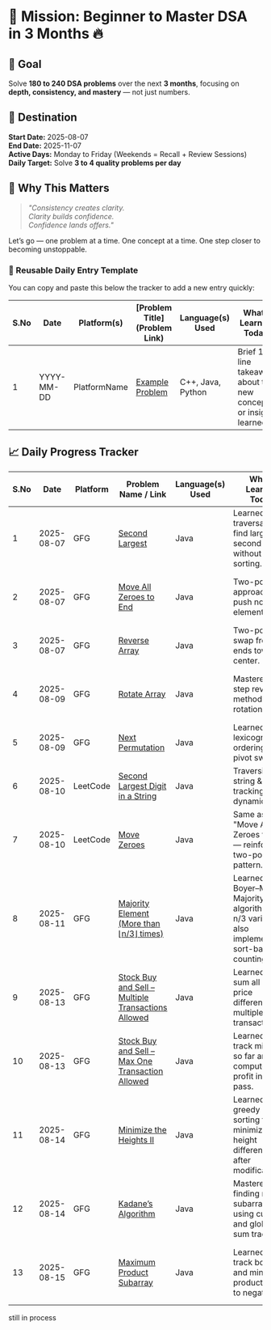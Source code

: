 # 🚀 Mission: Beginner to Master DSA in 3 Months 🔥

## 🎯 Goal
Solve **180 to 240 DSA problems** over the next **3 months**, focusing on **depth, consistency, and mastery** — not just numbers.

## 📌 Destination
**Start Date:** 2025-08-07  
**End Date:** 2025-11-07  
**Active Days:** Monday to Friday (Weekends = Recall + Review Sessions)  
**Daily Target:** Solve **3 to 4 quality problems per day**

## 🧠 Why This Matters
> _"Consistency creates clarity.  
Clarity builds confidence.  
Confidence lands offers."_

Let’s go — one problem at a time. One concept at a time. One step closer to becoming unstoppable.

### 🔁 Reusable Daily Entry Template


You can copy and paste this below the tracker to add a new entry quickly:

| S.No | Date       | Platform(s)  | [Problem Title](Problem Link)                                        | Language(s) Used | What I Learned Today                                                                     | Code Snippet / Notes                          | TC   | SC   | Why TC & SC                                            |
|-------|------------|--------------|----------------------------------------------------------------------|------------------|-----------------------------------------------------------------------------------------|-----------------------------------------------|-------|-------|--------------------------------------------------------|
| 1     | YYYY-MM-DD | PlatformName | [Example Problem](https://example.com)                              | C++, Java, Python | Brief 1–2 line takeaway about the new concept or insight learned                         | Key code snippet, pattern, or notable trick  | O(?)  | O(?)  | Explanation of time complexity (TC) and space complexity (SC) |


## 📈 Daily Progress Tracker

| S.No | Date       | Platform | Problem Name / Link | Language(s) Used | What I Learned Today | Code Snippet / Notes | TC | SC | Why TC & SC |
|------|------------|----------|---------------------|------------------|----------------------|----------------------|----|----|-------------|
| 1    | 2025-08-07 | GFG      | [Second Largest](https://www.geeksforgeeks.org/batch/gfg-160-problems/track/arrays-gfg-160/problem/second-largest3735) | Java | Learned array traversal to find largest & second largest without sorting. | Track `largest` and `secondLargest` in one pass. | O(n) | O(1) | Single scan of array; no extra space. |
| 2    | 2025-08-07 | GFG      | [Move All Zeroes to End](https://www.geeksforgeeks.org/batch/gfg-160-problems/track/arrays-gfg-160/problem/move-all-zeroes-to-end-of-array0751) | Java | Two-pointer approach to push non-zero elements first. | Maintain index `j` for next non-zero placement. | O(n) | O(1) | Linear scan; swaps in place. |
| 3    | 2025-08-07 | GFG      | [Reverse Array](https://www.geeksforgeeks.org/batch/gfg-160-problems/track/arrays-gfg-160/problem/reverse-an-array) | Java | Two-pointer swap from ends towards center. | Swap `arr[i]` and `arr[j]` until i<j. | O(n) | O(1) | Each element swapped once. |
| 4    | 2025-08-09 | GFG      | [Rotate Array](https://www.geeksforgeeks.org/batch/gfg-160-problems/track/arrays-gfg-160/problem/rotate-array-by-n-elements-1587115621) | Java | Mastered 3-step reversal method for rotation. | Reverse parts then whole array. | O(n) | O(1) | All elements reversed exactly once. |
| 5    | 2025-08-09 | GFG      | [Next Permutation](https://www.geeksforgeeks.org/batch/gfg-160-problems/track/arrays-gfg-160/problem/next-permutation5226) | Java | Learned lexicographical ordering & pivot swap. | Find pivot, swap, reverse suffix. | O(n) | O(1) | Scan + reverse. |
| 6    | 2025-08-10 | LeetCode | [Second Largest Digit in a String](https://leetcode.com/problems/second-largest-digit-in-a-string/) | Java | Traversing string & tracking digits dynamically. | Keep track of largest & second largest digit. | O(n) | O(1) | Scan once, store two values. |
| 7    | 2025-08-10 | LeetCode | [Move Zeroes](https://leetcode.com/problems/move-zeroes/) | Java | Same as "Move All Zeroes to End" — reinforced two-pointer pattern. | Maintain write pointer `j`. | O(n) | O(1) | Linear pass; in-place. |
| 8    | 2025-08-11 | GFG      | [Majority Element (More than ⌊n/3⌋ times)](https://www.geeksforgeeks.org/batch/gfg-160-problems/track/arrays-gfg-160/problem/majority-vote) | Java | Learned Boyer–Moore Majority Vote algorithm for n/3 variation; also implemented sort-based counting. | At most 2 elements can exceed ⌊n/3⌋; use two-pass vote + verify. | O(n) optimal, O(n log n) sort-based | O(1) optimal, O(1) sort-based | Boyer–Moore is constant space and avoids sorting overhead. |
| 9    | 2025-08-13 | GFG      | [Stock Buy and Sell – Multiple Transactions Allowed](https://www.geeksforgeeks.org/batch/gfg-160-problems/track/arrays-gfg-160/problem/stock-buy-and-sell2615) | Java | Learned to sum all upward price differences for multiple transactions. | Add (prices[i] - prices[i-1]) if positive. | O(n) | O(1) | One pass over prices; no extra memory. |
| 10   | 2025-08-13 | GFG      | [Stock Buy and Sell – Max One Transaction Allowed](https://www.geeksforgeeks.org/batch/gfg-160-problems/track/arrays-gfg-160/problem/buy-stock-2) | Java | Learned to track min price so far and compute max profit in one pass. | Maintain `min_p` and update max profit. | O(n) | O(1) | Single scan, no extra storage. |
| 11 | 2025-08-14 | GFG      | [Minimize the Heights II](https://www.geeksforgeeks.org/batch/gfg-160-problems/track/arrays-gfg-160/problem/minimize-the-heights3351)      | Java | Learned greedy + sorting to minimize height difference after modification. | Sort array; try adjusting smallest and largest. | O(n log n) | O(1)  | Sorting dominates time; no extra structures.  |
| 12 | 2025-08-14 | GFG      | [Kadane’s Algorithm](https://www.geeksforgeeks.org/batch/gfg-160-problems/track/arrays-gfg-160/problem/kadanes-algorithm-1587115620)       | Java | Mastered finding max subarray sum using current and global sum tracking.   | `cur_s = max(arr[i], cur_s + arr[i])`.          | O(n)       | O(1)  | One scan, constant extra variables.           |
| 13 | 2025-08-15 | GFG      | [Maximum Product Subarray](https://www.geeksforgeeks.org/batch/gfg-160-problems/track/arrays-gfg-160/problem/maximum-product-subarray3604) | Java | Learned to track both max and min products due to negatives.               | DP with `max_p`, `min_p`.                       | O(n)       | O(1)  | Trick: temp variable avoids overwrite errors. |

still in process